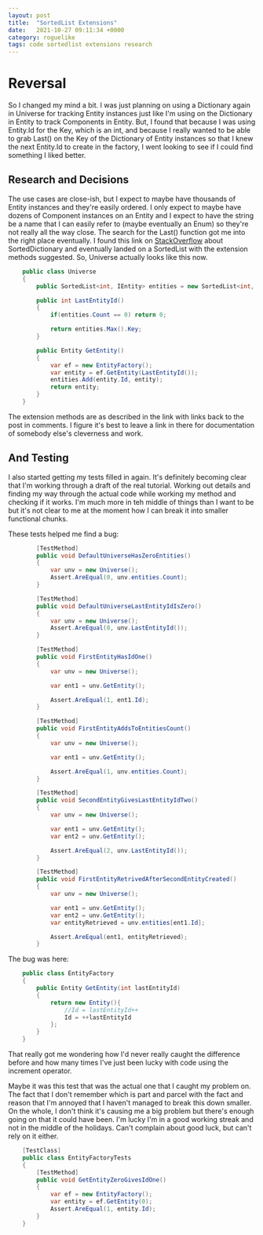 ```yaml
---
layout: post
title:  "SortedList Extensions"
date:   2021-10-27 09:11:34 +0000
category: roguelike
tags: code sortedlist extensions research
---
```


# Reversal
So I changed my mind a bit. I was just planning on using a Dictionary again in Universe for tracking Entity instances just like I'm using on the Dictionary in Entity to track Components in Entity. But, I found that because I was using Entity.Id for the Key, which is an int, and because I really wanted to be able to grab Last() on the Key of the Dictionary of Entity instances so that I knew the next Entity.Id to create in the factory, I went looking to see if I could find something I liked better.  

## Research and Decisions
The use cases are close-ish, but I expect to maybe have thousands of Entity instances and they're easily ordered. I only expect to maybe have dozens of Component instances on an Entity and I expect to have the string be a name that I can easily refer to (maybe eventually an Enum) so they're not really all the way close. The search for the Last() function got me into the right place eventually. I found this link on [StackOverflow](https://stackoverflow.com/questions/1613004/get-last-element-in-a-sorteddictionary) about SortedDictionary and eventually landed on a SortedList with the extension methods suggested. So, Universe actually looks like this now.  

``` csharp
    public class Universe
    {
        public SortedList<int, IEntity> entities = new SortedList<int, IEntity>();

        public int LastEntityId()
        {
            if(entities.Count == 0) return 0;

            return entities.Max().Key;
        }        

        public Entity GetEntity()
        {
            var ef = new EntityFactory();
            var entity = ef.GetEntity(LastEntityId());
            entities.Add(entity.Id, entity);
            return entity;
        }
    }
```

The extension methods are as described in the link with links back to the post in comments. I figure it's best to leave a link in there for documentation of somebody else's cleverness and work.  

## And Testing
I also started getting my tests filled in again. It's definitely becoming clear that I'm working through a draft of the real tutorial. Working out details and finding my way through the actual code while working my method and checking if it works. I'm much more in teh middle of things than I want to be but it's not clear to me at the moment how I can break it into smaller functional chunks.  

These tests helped me find a bug:

``` csharp
        [TestMethod]
        public void DefaultUniverseHasZeroEntities()
        {
            var unv = new Universe();
            Assert.AreEqual(0, unv.entities.Count);
        }

        [TestMethod]
        public void DefaultUniverseLastEntityIdIsZero()
        {
            var unv = new Universe();
            Assert.AreEqual(0, unv.LastEntityId());
        }

        [TestMethod]
        public void FirstEntityHasIdOne()
        {
            var unv = new Universe();

            var ent1 = unv.GetEntity();

            Assert.AreEqual(1, ent1.Id);
        } 

        [TestMethod]
        public void FirstEntityAddsToEntitiesCount()
        {
            var unv = new Universe();

            var ent1 = unv.GetEntity();

            Assert.AreEqual(1, unv.entities.Count);
        } 

        [TestMethod]
        public void SecondEntityGivesLastEntityIdTwo()
        {
            var unv = new Universe();

            var ent1 = unv.GetEntity();
            var ent2 = unv.GetEntity();

            Assert.AreEqual(2, unv.LastEntityId());
        } 

        [TestMethod]
        public void FirstEntityRetrivedAfterSecondEntityCreated()
        {
            var unv = new Universe();

            var ent1 = unv.GetEntity();
            var ent2 = unv.GetEntity();
            var entityRetrieved = unv.entities[ent1.Id];

            Assert.AreEqual(ent1, entityRetrieved);
        } 
```

The bug was here:

``` csharp
    public class EntityFactory
    {
        public Entity GetEntity(int lastEntityId)
        {
            return new Entity(){
                //Id = lastEntityId++
                Id = ++lastEntityId
            };
        }
    }
```

That really got me wondering how I'd never really caught the difference before and how many times I've just been lucky with code using the increment operator.  

Maybe it was this test that was the actual one that I caught my problem on. The fact that I don't remember which is part and parcel with the fact and reason that I'm annoyed that I haven't managed to break this down smaller. On the whole, I don't think it's causing me a big problem but there's enough going on that it could have been. I'm lucky I'm in a good working streak and not in the middle of the holidays. Can't complain about good luck, but can't rely on it either.  

``` csharp
    [TestClass]
    public class EntityFactoryTests
    {
        [TestMethod]
        public void GetEntityZeroGivesIdOne()
        {
            var ef = new EntityFactory();
            var entity = ef.GetEntity(0);
            Assert.AreEqual(1, entity.Id);
        }
    }
```